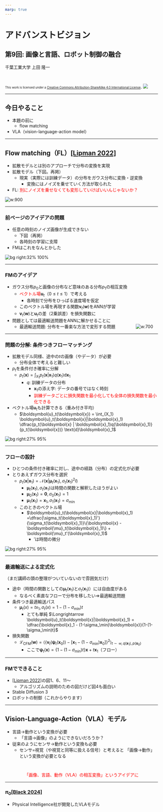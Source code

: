 ```yaml
---
marp: true
---
```


<!-- footer: "アドバンストビジョン第9回" -->

# アドバンストビジョン

## 第9回: 画像と言語、ロボット制御の融合

千葉工業大学 上田 隆一

<br />

<span style="font-size:70%">This work is licensed under a </span>[<span style="font-size:70%">Creative Commons Attribution-ShareAlike 4.0 International License</span>](https://creativecommons.org/licenses/by-sa/4.0/).
![](https://i.creativecommons.org/l/by-sa/4.0/88x31.png)

---

<!-- paginate: true -->

## 今日やること

- 本題の前に
    - flow matching
- VLA（vision-language-action model）

---

## Flow matching（FL）[[Lipman 2022]](https://arxiv.org/abs/2210.02747)

- 拡散モデルとは別のアプローチで分布の変換を実現
- 拡散モデル（下図。再掲）
    - 現実（実際には訓練データ）の分布をガウス分布に変換・逆変換
        - 変換にはノイズを乗せていく方法が取られた
- FL: <span style="color:red">別にノイズを乗せなくても変形していけばいいんじゃないか？</span>

![w:900](./figs/ddpm.svg)

---

### 前ページのアイデアの問題

- 任意の時刻のノイズ画像が生成できない
    - 下図（再掲）
    - 各時刻の学習に支障
- FMはこれをなんとかした

![bg right:32% 100%](./figs/ddpm_training_data.png)

---

### FMのアイデア

- ガウス分布$p_0$と画像の分布など意味のある分布$p_1$の相互変換
    - <span style="color:red">ベクトル場</span>$\boldsymbol{u}_t$（$0\le t \le 1$）で考える
        - 各時刻で分布をひっぱる速度場を仮定
    - このベクトル場を再現する関数$\boldsymbol{v}_t(\boldsymbol{w})$をANNが学習
    - $\boldsymbol{v}_t(\boldsymbol{w})$と$\boldsymbol{u}_t$の差（2乗誤差）を損失関数に
- 問題としては最適輸送問題をANNに解かせることに
    - 最適輸送問題: 分布を一番楽な方法で変形する問題
$\qquad\qquad$![w:700](./figs/flow_matching_problem.svg)

---

### 問題の分解: 条件つきフローマッチング

- 拡散モデル同様、途中の$t$の画像（やデータ）が必要
    - 分布全体で考えると難しい
- $p_t$を条件付き確率に分解
    - $p_t(\boldsymbol{x}) = \int_{X_1} p_t(\boldsymbol{x} | \boldsymbol{x}_1)q(\boldsymbol{x}_1) \text{d}\boldsymbol{x}_1$
        - $q$: 訓練データの分布
            - $\boldsymbol{x}_1$の添え字: データの番号ではなく時刻
            - <span style="color:red">訓練データごとに損失関数を最小化しても全体の損失関数を最小化できる</span>
- ベクトル場$\boldsymbol{u}_t$も計算できる（重み付き平均）
    - $\boldsymbol{u}_t(\boldsymbol{x}) = \int_{X_1} \boldsymbol{u}_t(\boldsymbol{x}|\boldsymbol{x}_1) \dfrac{p_t(\boldsymbol{x} | \boldsymbol{x}_1)q(\boldsymbol{x}_1)}{p_t(\boldsymbol{x})} \text{d}\boldsymbol{x}_1$

![bg right:27% 95%](./figs/flow_matching_method.svg)

---

### フローの設計

- ひとつの条件付き確率に対し、途中の経路（分布）の定式化が必要
- とりあえずガウス分布を選択
    - $p_t(\boldsymbol{x}|\boldsymbol{x}_1) = \mathcal{N}(\boldsymbol{x} | \boldsymbol{\mu}_t(\boldsymbol{x}_1), \sigma_t(\boldsymbol{x}_1)^2I)$
        - $\boldsymbol{\mu}_t(\boldsymbol{x}_1), \sigma_t(\boldsymbol{x}_1)$は時間の関数と解釈したほうがよい
        - $\boldsymbol{\mu}_0(\boldsymbol{x}_1) = \boldsymbol{0}, \sigma_0(\boldsymbol{x}_1) = 1$
        - $\boldsymbol{\mu}_1(\boldsymbol{x}_1) = \boldsymbol{x}_1, \sigma_1(\boldsymbol{x}_1) = \sigma_\text{min}$
    - このときのベクトル場
        - $\boldsymbol{u}_t(\boldsymbol{x}|\boldsymbol{x}_1) =\dfrac{\sigma_t(\boldsymbol{x}_1)'}{\sigma_t(\boldsymbol{x}_1)}\{\boldsymbol{x} - \boldsymbol{\mu}_t(\boldsymbol{x}_1)\} + \boldsymbol{\mu}_t'(\boldsymbol{x}_1)$
            - $'$は時間の微分

![bg right:27% 95%](./figs/conditional_flow.svg)

---

### 最適輸送による定式化

（まだ講師の頭の整理がついていないので雰囲気だけ）

- 途中（時間の関数としての$\boldsymbol{\mu}_t(\boldsymbol{x}_1)$と$\sigma_t(\boldsymbol{x}_1)$）には自由度がある
    - なるべく素直なフローで分布を移したい$\Longrightarrow$最適輸送問題
- 条件つき最適輸送パス
    - $\boldsymbol{\mu}_t(x)=t x_1, \sigma_t(x)=1 - (1- \sigma_\text{min})t$
        - とても単純
    $\Longrightarrow \boldsymbol{u}_t(\boldsymbol{x}|\boldsymbol{x}_1) = \dfrac{\boldsymbol{x}_1 - (1-\sigma_\min)\boldsymbol{x}}{1-(1-\sigma_\min)t}$
- 損失関数
    - $\mathcal{L}_\text{CFM}(\boldsymbol{w}) = \big\langle \{ \boldsymbol{v}_t(\boldsymbol{\psi}_t(\boldsymbol{x}_0))  - [ \boldsymbol{x}_1 - (1 - \sigma_\min)\boldsymbol{x}_0 ] \}^2 \big\rangle_{t \sim \mathcal{U},q(\boldsymbol{x}_1), p(\boldsymbol{x}_0 )}$
        - ここで$\boldsymbol{\psi}_t(\boldsymbol{x}) = \{1 - ( 1 - \sigma_\min)t\}\boldsymbol{x} + t \boldsymbol{x}_1$（フロー）

---

### FMでできること

- [[Lipman 2022]](https://arxiv.org/abs/2210.02747)の図1、6、11〜
    - アルゴリズムの説明のための図だけど図4も面白い
- Stable Diffusion 3
- ロボットの制御（これからやります）

---

## Vision-Language-Action（VLA）モデル

- 言語$\rightarrow$動作という変換が必要
    - 「言語$\rightarrow$画像」のようにできないだろうか？
- 従来のようにセンサ$\rightarrow$動作という変換も必要
    - センサ=視覚（や視覚と同等に扱える信号）と考えると
    「画像$\rightarrow$動作」という変換が必要となる

<center style="color:red;padding-top:2em">「画像、言語、動作（VLA）の相互変換」というアイデアに</center>

---

### $\pi_0$[[Black 2024]](https://arxiv.org/html/2410.24164v1)

- Physical Intelligence社が開発したVLAモデル

